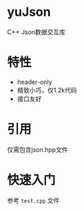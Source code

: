 # yuJson
C++ Json数据交互库

# 特性
- header-only
- 精致小巧，仅1.2k代码
- 接口友好

# 引用
仅需包含json.hpp文件

# 快速入门
参考 `test.cpp` 文件
